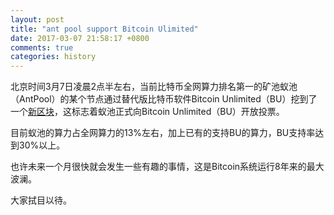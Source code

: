 ```yaml
---
layout: post
title: "ant pool support Bitcoin Ulimited"
date: 2017-03-07 21:58:17 +0800
comments: true
categories: history
---
```

北京时间3月7日凌晨2点半左右，当前比特币全网算力排名第一的矿池蚁池（AntPool）的某个节点通过替代版比特币软件Bitcoin Unlimited（BU）挖到了一个[新区块](https://btc.com/00000000000000000204cd2c9840023f1434f3dcdd7f471e4b8c8638d14d7006)，这标志着蚁池正式向Bitcoin Unlimited（BU）开放投票。

目前蚁池的算力占全网算力的13%左右，加上已有的支持BU的算力，BU支持率达到30%以上。

也许未来一个月很快就会发生一些有趣的事情，这是Bitcoin系统运行8年来的最大波澜。

大家拭目以待。
